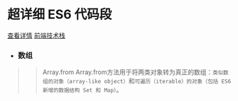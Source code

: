 # 超详细 ES6 代码段

[查看详情](https://www.jianshu.com/p/17b1a00fa3c3)                                     [前端技术栈](https://github.com/1562841176/es6CodeFragment/blob/master/img/frontEndTechStack.png "logo")

* ### 数组
>>Array.from
Array.from方法用于将两类对象转为真正的数组：`类似数组的对象（array-like object）`和`可遍历（iterable）的对象（包括 ES6 新增的数据结构 Set 和 Map）`。
